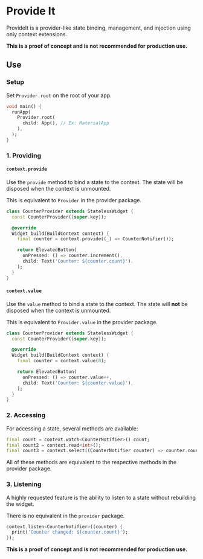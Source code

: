# Provide It

ProvideIt is a provider-like state binding, management, and injection using only context extensions.

**This is a proof of concept and is not recommended for production use.**

## Use

### Setup

Set `Provider.root` on the root of your app.

```dart
void main() {
  runApp(
    Provider.root(
      child: App(), // Ex: MaterialApp
    ),
  );
}
```

### 1. Providing

#### `context.provide`

Use the `provide` method to bind a state to the context. The state will be disposed when the context is unmounted.

This is equivalent to `Provider` in the provider package.

```dart
class CounterProvider extends StatelessWidget {
  const CounterProvider({super.key});

  @override
  Widget build(BuildContext context) {
    final counter = context.provide((_) => CounterNotifier());

    return ElevatedButton(
      onPressed: () => counter.increment(),
      child: Text('Counter: ${counter.count}'),
    );
  }
}
```

#### `context.value`

Use the `value` method to bind a state to the context. The state will **not** be disposed when the context is unmounted.

This is equivalent to `Provider.value` in the provider package.

```dart
class CounterProvider extends StatelessWidget {
  const CounterProvider({super.key});

  @override
  Widget build(BuildContext context) {
    final counter = context.value(0);

    return ElevatedButton(
      onPressed: () => counter.value++,
      child: Text('Counter: ${counter.value}'),
    );
  }
}
```

### 2. Accessing

For accessing a state, several methods are available:

```dart
final count = context.watch<CounterNotifier>().count;
final count2 = context.read<int>();
final count3 = context.select((CounterNotifier counter) => counter.count);
```

All of these methods are equivalent to the respective methods in the provider package.

### 3. Listening

A highly requested feature is the ability to listen to a state without rebuilding the widget.

There is no equivalent in the `provider` package.

```dart
context.listen<CounterNotifier>((counter) {
  print('Counter changed: ${counter.count}');
});
```

**This is a proof of concept and is not recommended for production use.**